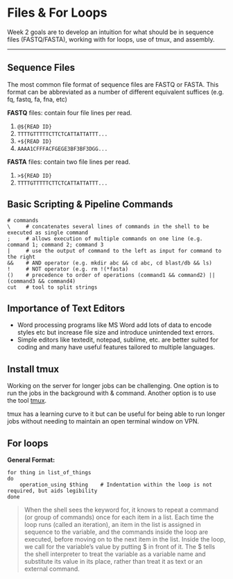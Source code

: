 # Files & For Loops

Week 2 goals are to develop an intuition for what should be in sequence files (FASTQ/FASTA), working with for loops, use of tmux, and assembly.

---

## Sequence Files

The most common file format of sequence files are FASTQ or FASTA. This format can be abbreviated as a number of different equivalent suffices (e.g. fq, fastq, fa, fna, etc)

**FASTQ** files: contain four file lines per read.
1. `@${READ ID}`
2. `TTTTGTTTTTCTTCTCATTATTATTT...`
3. `+${READ ID}`
4. `AAAA1CFFFACFGEGE3BF3BF3DGG...`

**FASTA** files: contain two file lines per read.
1. `>${READ ID}`
2. `TTTTGTTTTTCTTCTCATTATTATTT...`


## Basic Scripting & Pipeline Commands

``` console
# commands
\     # concatenates several lines of commands in the shell to be executed as single command
;     # allows execution of multiple commands on one line (e.g. command 1; command 2; command 3
|     # use the output of command to the left as input for command to the right
&&    # AND operator (e.g. mkdir abc && cd abc, cd blast/db && ls)
!     # NOT operator (e.g. rm !(*fasta)
()    # precedence to order of operations (command1 && command2) || (command3 && command4)
cut   # tool to split strings
```

## Importance of Text Editors

- Word processing programs like MS Word add lots of data to encode styles etc but increase file size and introduce unintended text errors.
- Simple editors like textedit, notepad, sublime, etc. are better suited for coding and many have useful features tailored to multiple languages.

## Install tmux

Working on the server for longer jobs can be challenging. One option is to run the jobs in the background with & command. Another option is to use the tool [tmux](https://linuxize.com/post/getting-started-with-tmux/).

tmux has a learning curve to it but can be useful for being able to run longer jobs without needing to maintain an open terminal window on VPN.

## For loops

**General Format:**
```console
for thing in list_of_things
do
    operation_using $thing    # Indentation within the loop is not required, but aids legibility
done
```

> When the shell sees the keyword for, it knows to repeat a command (or group of commands) once for each item in a list. Each time the loop runs (called an iteration), an item in the list is assigned in sequence to the variable, and the commands inside the loop are executed, before moving on to the next item in the list. Inside the loop, we call for the variable’s value by putting $ in front of it. The $ tells the shell interpreter to treat the variable as a variable name and substitute its value in its place, rather than treat it as text or an external command.
